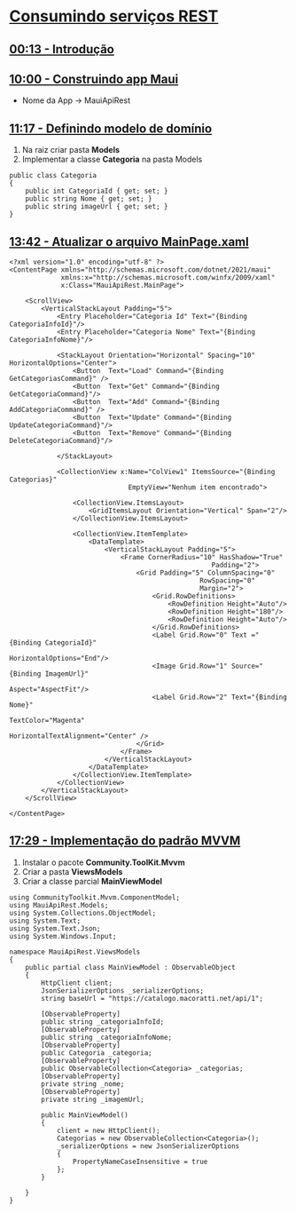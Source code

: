 # [Consumindo serviços REST](https://youtu.be/waUne0fOz3s?si=9hkHJAkDZ7zEAvQj)

## [00:13 - Introdução](https://youtu.be/waUne0fOz3s?t=13)

## [10:00 - Construindo app Maui](https://youtu.be/waUne0fOz3s?t=607)

* Nome da App -> MauiApiRest

## [11:17 - Definindo modelo de domínio](https://youtu.be/waUne0fOz3s?t=677)

1. Na raiz criar pasta **Models**
2. Implementar a classe **Categoria** na pasta Models
```
public class Categoria
{
    public int CategoriaId { get; set; }
    public string Nome { get; set; }
    public string imageUrl { get; set; }
}
```

## [13:42 - Atualizar o arquivo **MainPage.xaml**](https://youtu.be/waUne0fOz3s?t=822)

```
<?xml version="1.0" encoding="utf-8" ?>
<ContentPage xmlns="http://schemas.microsoft.com/dotnet/2021/maui"
             xmlns:x="http://schemas.microsoft.com/winfx/2009/xaml"
             x:Class="MauiApiRest.MainPage">

    <ScrollView>
        <VerticalStackLayout Padding="5">
            <Entry Placeholder="Categoria Id" Text="{Binding CategoriaInfoId}"/>
            <Entry Placeholder="Categoria Nome" Text="{Binding CategoriaInfoNome}"/>

            <StackLayout Orientation="Horizontal" Spacing="10" HorizontalOptions="Center">
                <Button  Text="Load" Command="{Binding GetCategoriasCommand}" />
                <Button  Text="Get" Command="{Binding GetCategoriaCommand}"/>
                <Button  Text="Add" Command="{Binding AddCategoriaCommand}" />
                <Button  Text="Update" Command="{Binding UpdateCategoriaCommand}"/>
                <Button  Text="Remove" Command="{Binding DeleteCategoriaCommand}"/>
                
            </StackLayout>

            <CollectionView x:Name="ColView1" ItemsSource="{Binding Categorias}"
                              EmptyView="Nenhum item encontrado">
                
                <CollectionView.ItemsLayout>
                    <GridItemsLayout Orientation="Vertical" Span="2"/>
                </CollectionView.ItemsLayout>
                
                <CollectionView.ItemTemplate>
                    <DataTemplate>
                        <VerticalStackLayout Padding="5">
                            <Frame CornerRadius="10" HasShadow="True" 
                                                   Padding="2">
                                <Grid Padding="5" ColumnSpacing="0" 
                                                RowSpacing="0" 
                                                Margin="2">
                                    <Grid.RowDefinitions>
                                        <RowDefinition Height="Auto"/>
                                        <RowDefinition Height="180"/>
                                        <RowDefinition Height="Auto"/>
                                    </Grid.RowDefinitions>
                                    <Label Grid.Row="0" Text ="{Binding CategoriaId}"  
                                                       HorizontalOptions="End"/>
                                    <Image Grid.Row="1" Source="{Binding ImagemUrl}"
                                                      Aspect="AspectFit"/>
                                    <Label Grid.Row="2" Text="{Binding Nome}" 
                                                      TextColor="Magenta"
                                                      HorizontalTextAlignment="Center" />
                                </Grid>
                            </Frame>
                        </VerticalStackLayout>
                    </DataTemplate>
                </CollectionView.ItemTemplate>
            </CollectionView>
        </VerticalStackLayout>
    </ScrollView>

</ContentPage>
```

## [17:29 - Implementação do padrão MVVM](https://youtu.be/waUne0fOz3s?t=1049)

1. Instalar o pacote **Community.ToolKit.Mvvm**
2. Criar a pasta **ViewsModels**
3.  Criar a classe parcial **MainViewModel**
```
using CommunityToolkit.Mvvm.ComponentModel;
using MauiApiRest.Models;
using System.Collections.ObjectModel;
using System.Text;
using System.Text.Json;
using System.Windows.Input;

namespace MauiApiRest.ViewsModels
{
    public partial class MainViewModel : ObservableObject
    {
        HttpClient client;
        JsonSerializerOptions _serializerOptions;
        string baseUrl = "https://catalogo.macoratti.net/api/1";

        [ObservableProperty]
        public string _categoriaInfoId;
        [ObservableProperty]
        public string _categoriaInfoNome;
        [ObservableProperty]
        public Categoria _categoria;
        [ObservableProperty]
        public ObservableCollection<Categoria> _categorias;
        [ObservableProperty]
        private string _nome;
        [ObservableProperty]
        private string _imagemUrl;

        public MainViewModel()
        {
            client = new HttpClient();
            Categorias = new ObservableCollection<Categoria>();
            _serializerOptions = new JsonSerializerOptions
            {
                PropertyNameCaseInsensitive = true
            };
        }

    }
}
```

<!--
# Consumindo serviços REST
## 00:13 - Introdução
## 10:00 - Construindo app Maui
## 11:17 - Definindo modelo de domínio
## 13:42 - Atualizar o arquivo **MainPage.xaml**
## 17:29 - Implementação do padrão MVVM
-->